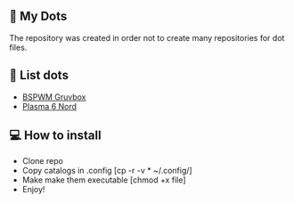 ## 💾 My Dots
 The repository was created in order not to create many repositories for dot files.

## 📓 List dots
* [BSPWM Gruvbox](https://github.com/FarParticul/MyDots/tree/main/BSPWM/Gruvbox-9021)
* [Plasma 6 Nord](https://github.com/FarParticul/MyDots/tree/main/KDE/Nord-9028)

## 💻 How to install
- Clone repo
- Copy catalogs in .config [cp -r -v * ~/.config/]
- Make make them executable [chmod +x file]
- Enjoy!
